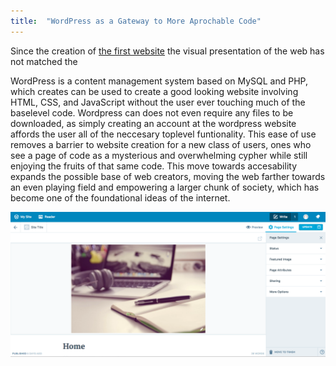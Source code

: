 ```yaml
---
title:  "WordPress as a Gateway to More Aprochable Code"
---
```


<p class="article_para">
Since the creation of <a href="http://info.cern.ch/" target="_blank">the first website</a> the visual presentation of the web has not matched the 
</p>

<p class="article_para">
WordPress is a content management system based on MySQL and PHP, which  creates can be used to create a good looking website involving HTML, CSS, and JavaScript without the user ever touching much of the baselevel code.  Wordpress can does not even require any files to be downloaded, as simply creating an account at the wordpress website affords the user all of the neccesary toplevel funtionality.  This ease of use removes a barrier to website creation for a new class of users, ones who see a page of code as a mysterious and overwhelming cypher while still enjoying the fruits of that same code. This move towards accesability expands the possible base of web creators, moving the web farther towards an even playing field and empowering a larger chunk of society, which has become one of the foundational ideas of the internet.
</p>

<img src="assets/wordpress.png" alt="a wordpress page">

<p>


</p>
